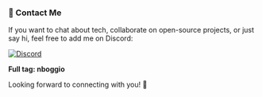 ### 💬 Contact Me

If you want to chat about tech, collaborate on open-source projects, or just say hi, feel free to add me on Discord:  

[![Discord](https://img.shields.io/badge/Discord-nboggio-5865F2?logo=discord&logoColor=white)](https://discordapp.com/users/1373547000162680862) 



**Full tag: nboggio**

Looking forward to connecting with you! 👋
